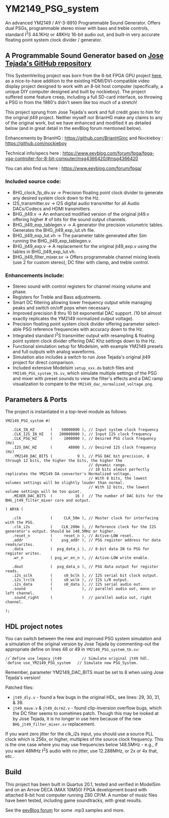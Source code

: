 # YM2149_PSG_system

An advanced YM2149 / AY-3-8910 Programmable Sound Generator.  Offers dual PSGs, programmable stereo mixer with bass and treble controls, standard
I<sup>2</sup>S 44.1KHz or 48KHz 16-bit audio out, and built-in very accurate floating point system clock divider / generator.

## A Programmable Sound Generator based on [Jose Tejada's GitHub repository](https://github.com/jotego/jt49)

This SystemVerilog project was born from the 8-bit FPGA GPU project [here](https://www.eevblog.com/forum/fpga/), as a nice-to-have addition to
the existing HDMI/DVI-compatible video display project designed to work with an 8-bit host computer (specifically, a unique DIY computer designed
and built by nockieboy).  The project suffered some feature creep, including a full SD-card interface, so throwing a PSG in from the 1980's didn't
seem like too much of a stretch!

This project sprung from Jose Tejada's work and full credit goes to him for the original jt49 project.  Neither myself nor BrianHG make any
claims to any of the original work, but we have enhanced and modified it as detailed below (and in great detail in the eevBlog forum mentioned
below).

Enhancements by BrianHG   : https://github.com/BrianHGinc
          and Nockieboy   : https://github.com/nockieboy
          
Technical info/specs here : https://www.eevblog.com/forum/fpga/fpga-vga-controller-for-8-bit-computer/msg4366420/#msg4366420

You can also find us here : https://www.eevblog.com/forum/fpga/

### Included source code:
- BHG_clock_fp_div.sv      -> Precision floating point clock divider to generate any desired system clock down to the Hz.
- I2S_transmitter.sv       -> I2S digital audio transmitter for all Audio DACs/Codecs and HDMI transmitters.
- BHG_jt49.v               -> An enhanced modified version of the original jt49.v offering higher # of bits for the sound output channels.
- BHG_jt49_exp_tablegen.v  -> A generator the precision volumetric tables.  Generates the BHG_jt49_exp_lut.vh file.
- BHG_jt49_exp_lut.vh      -> The parameter table generated after Sim running the BHG_jt49_exp_tablegen.v.
- BHG_jt49_exp.v           -> A replacement for the original jt49_exp.v using the tables in BHG_jt49_exp_lut.vh.
- BHG_jt49_filter_mixer.sv -> Offers programmable channel mixing levels (use 2 for custom stereo), DC filter with clamp, and treble control.

### Enhancements include:
- Stereo sound with control registers for channel mixing volume and phase.
- Registers for Treble and Bass adjustments.
- Smart DC filtering allowing lower frequency output while managing peaks and switch on/off pops when necessary.
- Improved precision 8 thru 10 bit exponential DAC support.  (10 bit almost exactly replicates the YM2149 normalized output voltage).
- Precision floating point system clock divider offering parameter select-able PSG reference frequencies with accuracy down to the Hz.
- Integrated standard I<sup>2</sup>S transmitter output with resampling & floating point system clock divider offering DAC Khz settings down to the Hz.
- Functional simulation setup for Modelsim, with example YM2149 presets and full outputs with analog waveforms.
- Simulation also includes a switch to run Jose Tejada's original jt49 project for direct comparison.
- Included extensive Modelsim `setup_xxx.do` batch files and `YM2149_PSG_system_tb.sv`, which simulate multiple settings of the PSG and mixer with preset
sounds to view the filter's effects and a DAC ramp visualization to compare to the `YM2149_dac_normalized_voltage.png`.


## Parameters & Ports
The project is instantiated in a top-level module as follows:
```
YM2149_PSG_system #(

   .CLK_IN_HZ       (    50000000 ), // Input system clock frequency
   .CLK_I2S_IN_HZ   (   200000000 ), // Input I2S clock frequency
   .CLK_PSG_HZ      (     1000000 ), // Desired PSG clock frequency (Hz)
   .I2S_DAC_HZ      (       48000 ), // Desired I2S clock frequency (Hz)
   .YM2149_DAC_BITS (           9 ), // PSG DAC bit precision, 8 through 12 bits, the higher the bits, the higher the
                                     // dynamic range.
                                     // 10 bits almost perfectly replicates the YM2149 DA converter's Normalized voltage.
                                     // With 8 bits, the lowest volumes settings will be slightly louder than normal.
                                     // With 12 bits, the lowest volume settings will be too quiet.
   .MIXER_DAC_BITS  (          16 )  // The number of DAC bits for the BHG_jt49_filter_mixer core and output.

) ARYA (

   .clk             (     CLK_50m ), // Master clock for interfacing with the PSG.
   .clk_i2s         (    CLK_200m ), // Reference clock for the I2S generator's output. Should be 148.5MHz or higher.
   .reset_n         (     reset_n ), // Active-LOW reset.
   .addr            (    psg_addr ), // PSG register address for data reads/writes.
   .data            (  psg_data_i ), // 8-bit data IN to PSG for register writes.
   .wr_n            ( psg_wr_en_n ), // Active-LOW write enable.

   .dout            (  psg_data_o ), // PSG data output for register reads.
   .i2s_sclk        (     s0_bclk ), // I2S serial bit clock output.
   .i2s_lrclk       (     s0_wclk ), // I2S L/R output.
   .i2s_data        (     s0_data ), // I2S serial audio out.
   .sound           (             ), // parallel audio out, mono or left channel.
   .sound_right     (             )  // parallel audio out, right channel.

);
```

## HDL project notes
You can switch between the new and improved PSG system simulation and a simulation of the original version by Jose Tejada by 
commenting-out the appropriate define on lines 48 or 49 in `YM2149_PSG_system_tb.sv`:
```
//`define use_legacy_jt49         // Simulate original jt49 hdl.
`define use_YM2149_PSG_system   // Simulate new PSG_System.
```                           

Remember, parameter YM2149_DAC_BITS must be set to 8 when using Jose Tejada's version!

Patched files:
- `jt49_dly.v` - found a few bugs in the original HDL, see lines: 29, 30, 31, & 39.
- `jt49_mave.v` & `jt49_dcrm2.v` - found clip-inversion overflow bugs, which the DC filter seems to sometimes patch. Though this
may be looked at by Jose Tejada, it is no longer in use here because of the new `BHG_jt49_filter_mixer.sv` replacement.

If you want zero jitter for the clk_i2s input, you should use a source PLL clock which is 256x, or higher, multiples of the source clock
frequency.  This is the one case where you may use frequencies below 148.5MHz - e.g., if you want 48MHz I<sup>2</sup>S audio with no
jitter, use 12.288MHz, or 2x or 4x that, etc..

## Build
This project has been built in Quartus 20.1, tested and verified in ModelSim and on an Arrow DECA (MAX 10M50) FPGA development board with attached 8-bit host computer
running Z80 CP/M.  A number of music files have been tested, including game soundtracks, with great results.

See the [eevBlog forum](https://www.eevblog.com/forum/fpga/) for some .mp3 samples and more.
